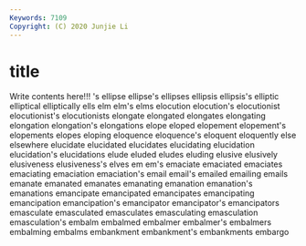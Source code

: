 ```yaml
---
Keywords: 7109
Copyright: (C) 2020 Junjie Li
---
```


# title

Write contents here!!!
's 
ellipse 
ellipse's 
ellipses
ellipsis 
ellipsis's 
elliptic 
elliptical 
elliptically 
ells 
elm 
elm's 
elms 
elocution
elocution's 
elocutionist 
elocutionist's 
elocutionists 
elongate 
elongated 
elongates 
elongating 
elongation 
elongation's
elongations 
elope 
eloped 
elopement 
elopement's 
elopements 
elopes 
eloping 
eloquence 
eloquence's
eloquent 
eloquently 
else 
elsewhere 
elucidate 
elucidated 
elucidates 
elucidating 
elucidation 
elucidation's
elucidations 
elude 
eluded 
eludes 
eluding 
elusive 
elusively 
elusiveness 
elusiveness's 
elves
em 
em's 
emaciate 
emaciated 
emaciates 
emaciating 
emaciation 
emaciation's 
email 
email's
emailed 
emailing 
emails 
emanate 
emanated 
emanates 
emanating 
emanation 
emanation's 
emanations
emancipate 
emancipated 
emancipates 
emancipating 
emancipation 
emancipation's 
emancipator 
emancipator's 
emancipators 
emasculate
emasculated 
emasculates 
emasculating 
emasculation 
emasculation's 
embalm 
embalmed 
embalmer 
embalmer's 
embalmers
embalming 
embalms 
embankment 
embankment's 
embankments 
embargo 
